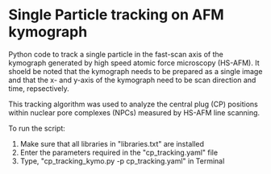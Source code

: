 # Single Particle tracking on AFM kymograph
Python code to track a single particle in the fast-scan axis of the kymograph generated by high speed atomic force microscopy (HS-AFM).
It shoeld be noted that the kymograph needs to be prepared as a single image and that the x- and y-axis of the kymograph need to be scan direction and time, repsectively. 

This tracking algorithm was used to analyze the central plug (CP) positions within nuclear pore complexes (NPCs) measured by HS-AFM line scanning.

To run the script:

1. Make sure that all libraries in "libraries.txt" are installed
2. Enter the parameters required in the "cp_tracking.yaml" file
3. Type, "cp_tracking_kymo.py -p cp_tracking.yaml" in Terminal
